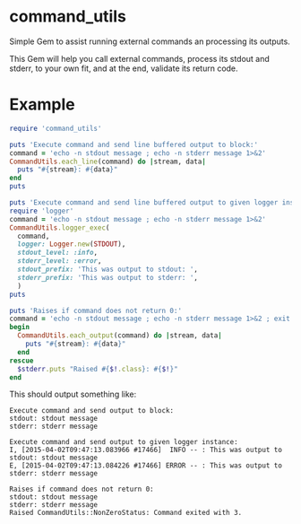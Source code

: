 # command_utils

Simple Gem to assist running external commands an processing its outputs.

This Gem will help you call external commands, process its stdout and stderr, to your own fit, and at the end, validate its return code.

# Example

```ruby
require 'command_utils'

puts 'Execute command and send line buffered output to block:'
command = 'echo -n stdout message ; echo -n stderr message 1>&2'
CommandUtils.each_line(command) do |stream, data|
  puts "#{stream}: #{data}"
end
puts

puts 'Execute command and send line buffered output to given logger instance:'
require 'logger'
command = 'echo -n stdout message ; echo -n stderr message 1>&2'
CommandUtils.logger_exec(
  command,
  logger: Logger.new(STDOUT),
  stdout_level: :info,
  stderr_level: :error,
  stdout_prefix: 'This was output to stdout: ',
  stderr_prefix: 'This was output to stderr: ',
  )
puts

puts 'Raises if command does not return 0:'
command = 'echo -n stdout message ; echo -n stderr message 1>&2 ; exit 3'
begin
  CommandUtils.each_output(command) do |stream, data|
    puts "#{stream}: #{data}"
  end
rescue
  $stderr.puts "Raised #{$!.class}: #{$!}"
end

```

This should output something like:
```
Execute command and send output to block:
stdout: stdout message
stderr: stderr message

Execute command and send output to given logger instance:
I, [2015-04-02T09:47:13.083966 #17466]  INFO -- : This was output to stdout: stdout message
E, [2015-04-02T09:47:13.084226 #17466] ERROR -- : This was output to stderr: stderr message

Raises if command does not return 0:
stdout: stdout message
stderr: stderr message
Raised CommandUtils::NonZeroStatus: Command exited with 3.
```
